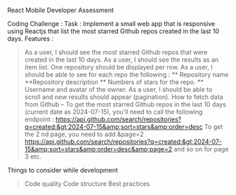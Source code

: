 React Mobile Developer
Assessment

Coding Challenge :
Task :
Implement a small web app that is responsive using Reactjs that list the most starred
Github repos created in the last 10 days.
Features :

> As a user, I should see the most starred Github repos that were created in the
> last 10 days.
> As a user, I should see the results as an item list. One repository should be
> displayed per row.
> As a user, I should be able to see for each repo the following :
> ** Repository name
> **Repository description
> ** Numbers of stars for the repo.
> ** Username and avatar of the owner.
> As a user, I should be able to scroll and new results should appear (pagination).
> How to fetch data from Github –
> To get the most starred Github repos in the last 10 days (current date as 2024-07-15),
> you'll need to call the following endpoint :
> https://api.github.com/search/repositories?q=created:&gt;2024-07-15&amp;sort=stars&amp;order=desc
> To get the 2 nd page, you need to add &amp;page=2
> https://api.github.com/search/repositories?q=created:&gt;2024-07-15&amp;sort=stars&amp;order=desc&amp;page=2
> and so on for page 3 etc.

Things to consider while development

> Code quality
> Code structure
> Best practices
